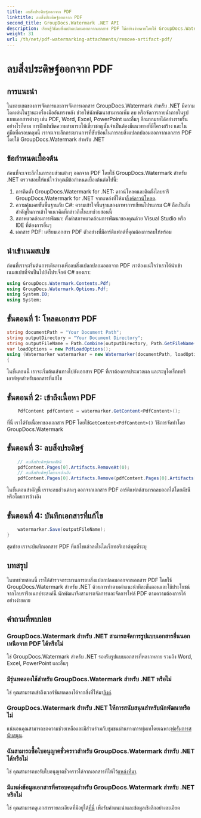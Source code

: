 ```yaml
---
title: ลบสิ่งประดิษฐ์ออกจาก PDF
linktitle: ลบสิ่งประดิษฐ์ออกจาก PDF
second_title: GroupDocs.Watermark .NET API
description: เรียนรู้วิธีลบสิ่งแปลกปลอมออกจากเอกสาร PDF ได้อย่างง่ายดายโดยใช้ GroupDocs.Watermark สำหรับ .NET ฝึกฝนกระบวนการทีละขั้นตอนด้วยบทช่วยสอนที่ครอบคลุมของเรา
weight: 31
url: /th/net/pdf-watermarking-attachments/remove-artifact-pdf/
---
```


# ลบสิ่งประดิษฐ์ออกจาก PDF

## การแนะนำ
ในขอบเขตของการจัดการและการจัดการเอกสาร GroupDocs.Watermark สำหรับ .NET มีความโดดเด่นในฐานะเครื่องมืออันทรงพลัง ช่วยให้นักพัฒนาสามารถเพิ่ม ลบ หรือจัดการลายน้ำภายในรูปแบบเอกสารต่างๆ เช่น PDF, Word, Excel, PowerPoint และอื่นๆ อีกมากมายได้อย่างราบรื่น อย่างไรก็ตาม การฝึกฝนขีดความสามารถให้เชี่ยวชาญนั้นจำเป็นต้องมีแนวทางที่มีโครงสร้าง และในคู่มือที่ครอบคลุมนี้ เราจะเจาะลึกกระบวนการที่ซับซ้อนในการลบสิ่งแปลกปลอมออกจากเอกสาร PDF โดยใช้ GroupDocs.Watermark สำหรับ .NET
## ข้อกำหนดเบื้องต้น
ก่อนที่จะเจาะลึกในการลบส่วนต่างๆ ออกจาก PDF โดยใช้ GroupDocs.Watermark สำหรับ .NET ตรวจสอบให้แน่ใจว่าคุณมีข้อกำหนดเบื้องต้นต่อไปนี้:
1. การติดตั้ง GroupDocs.Watermark for .NET: ดาวน์โหลดและติดตั้งไลบรารี GroupDocs.Watermark for .NET จากแหล่งที่ให้มา[ลิ้งค์ดาวน์โหลด](https://releases.groupdocs.com/Watermark/net/).
2. ความคุ้นเคยขั้นพื้นฐานกับ C#: ความเข้าใจพื้นฐานของภาษาการเขียนโปรแกรม C# ถือเป็นสิ่งสำคัญในการเข้าใจแนวคิดที่กล่าวถึงในบทช่วยสอนนี้
3. สภาพแวดล้อมการพัฒนา: ตั้งค่าสภาพแวดล้อมการพัฒนาของคุณด้วย Visual Studio หรือ IDE ที่ต้องการอื่นๆ
4. เอกสาร PDF: เตรียมเอกสาร PDF ตัวอย่างที่มีอาร์ติแฟกต์ที่คุณต้องการลบให้พร้อม

## นำเข้าเนมสเปซ
ก่อนที่เราจะเริ่มต้นการเดินทางเพื่อลบสิ่งแปลกปลอมออกจาก PDF เราต้องแน่ใจว่าเราได้นำเข้าเนมสเปซที่จำเป็นไปยังโปรเจ็กต์ C# ของเรา:
```csharp
using GroupDocs.Watermark.Contents.Pdf;
using GroupDocs.Watermark.Options.Pdf;
using System.IO;
using System;
```
## ขั้นตอนที่ 1: โหลดเอกสาร PDF
```csharp
string documentPath = "Your Document Path";
string outputDirectory = "Your Document Directory";
string outputFileName = Path.Combine(outputDirectory, Path.GetFileName(documentPath));
var loadOptions = new PdfLoadOptions();
using (Watermarker watermarker = new Watermarker(documentPath, loadOptions))
{
```
ในขั้นตอนนี้ เราจะเริ่มต้นเส้นทางไปยังเอกสาร PDF ที่เราต้องการประมวลผล และระบุไดเร็กทอรีเอาต์พุตสำหรับเอกสารที่แก้ไข
## ขั้นตอนที่ 2: เข้าถึงเนื้อหา PDF
```csharp
    PdfContent pdfContent = watermarker.GetContent<PdfContent>();
```
 ที่นี่ เราได้รับเนื้อหาของเอกสาร PDF โดยใช้`GetContent<PdfContent>()` วิธีการจัดทำโดย GroupDocs.Watermark
## ขั้นตอนที่ 3: ลบสิ่งประดิษฐ์
```csharp
    // ลบสิ่งประดิษฐ์ตามดัชนี
    pdfContent.Pages[0].Artifacts.RemoveAt(0);
    // ลบสิ่งประดิษฐ์โดยการอ้างอิง
    pdfContent.Pages[0].Artifacts.Remove(pdfContent.Pages[0].Artifacts[0]);
```
ในขั้นตอนสำคัญนี้ เราจะลบส่วนต่างๆ ออกจากเอกสาร PDF อาร์ติแฟกต์สามารถลบออกได้โดยดัชนีหรือโดยการอ้างอิง
## ขั้นตอนที่ 4: บันทึกเอกสารที่แก้ไข
```csharp
    watermarker.Save(outputFileName);
}
```
สุดท้าย เราจะบันทึกเอกสาร PDF ที่แก้ไขแล้วลงในไดเร็กทอรีเอาต์พุตที่ระบุ

## บทสรุป
ในบทช่วยสอนนี้ เราได้สำรวจกระบวนการลบสิ่งแปลกปลอมออกจากเอกสาร PDF โดยใช้ GroupDocs.Watermark สำหรับ .NET ด้วยการทำตามคำแนะนำทีละขั้นตอนและใช้ประโยชน์จากไลบรารีอเนกประสงค์นี้ นักพัฒนาจึงสามารถจัดการและจัดการไฟล์ PDF ตามความต้องการได้อย่างง่ายดาย
## คำถามที่พบบ่อย
### GroupDocs.Watermark สำหรับ .NET สามารถจัดการรูปแบบเอกสารอื่นนอกเหนือจาก PDF ได้หรือไม่
ใช่ GroupDocs.Watermark สำหรับ .NET รองรับรูปแบบเอกสารที่หลากหลาย รวมถึง Word, Excel, PowerPoint และอื่นๆ
### มีรุ่นทดลองใช้สำหรับ GroupDocs.Watermark สำหรับ .NET หรือไม่
 ใช่ คุณสามารถเข้าถึงเวอร์ชันทดลองได้จากสิ่งที่ให้มา[ลิงค์](https://releases.groupdocs.com/).
### GroupDocs.Watermark สำหรับ .NET ให้การสนับสนุนสำหรับนักพัฒนาหรือไม่
 แน่นอนคุณสามารถขอความช่วยเหลือและมีส่วนร่วมกับชุมชนผ่านทางการทุ่มเทโดยเฉพาะ[ฟอรั่มการสนับสนุน](https://forum.groupdocs.com/c/watermark/19).
### ฉันสามารถซื้อใบอนุญาตชั่วคราวสำหรับ GroupDocs.Watermark สำหรับ .NET ได้หรือไม่
 ใช่ คุณสามารถขอรับใบอนุญาตชั่วคราวได้จากเอกสารที่ให้ไว้[แหล่งที่มา](https://purchase.groupdocs.com/temporary-license/).
### มีแหล่งข้อมูลเอกสารที่ครอบคลุมสำหรับ GroupDocs.Watermark สำหรับ .NET หรือไม่
 ใช่ คุณสามารถดูเอกสารรายละเอียดที่มีอยู่ได้[ที่นี่](https://tutorials.groupdocs.com/Watermark/net/) เพื่อรับคำแนะนำและข้อมูลเชิงลึกอย่างละเอียด